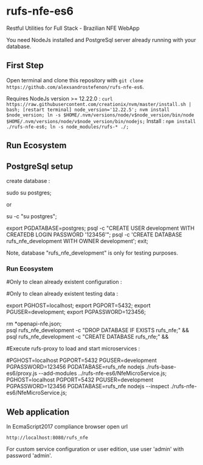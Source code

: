 # rufs-nfe-es6

Restful Utilities for Full Stack - Brazilian NFE WebApp

You need NodeJs installed and PostgreSql server already running with your database.

## First Step

Open terminal and clone this repository with `git clone https://github.com/alexsandrostefenon/rufs-nfe-es6`.

Requires NodeJs version >= 12.22.0 :
`
curl https://raw.githubusercontent.com/creationix/nvm/master/install.sh | bash;
[restart terminal]
node_version='12.22.5';
nvm install $node_version;
ln -s $HOME/.nvm/versions/node/v$node_version/bin/node $HOME/.nvm/versions/node/v$node_version/bin/nodejs;
`
Install :
`
npm install ./rufs-nfe-es6;
ln -s node_modules/rufs-* ./;
`
## Run Ecosystem

## PostgreSql setup

create database :

sudo su postgres;

or

su -c "su postgres";

export PGDATABASE=postgres;
psql -c "CREATE USER development WITH CREATEDB LOGIN PASSWORD '123456'";
psql -c 'CREATE DATABASE rufs_nfe_development WITH OWNER development';
exit;

Note, database "rufs_nfe_development" is only for testing purposes.

### Run Ecosystem

#Only to clean already existent configuration :


#Only to clean already existent testing data :

export PGHOST=localhost;
export PGPORT=5432;
export PGUSER=development;
export PGPASSWORD=123456;

rm *openapi-nfe.json; \
psql rufs_nfe_development -c "DROP DATABASE IF EXISTS rufs_nfe;" &&
psql rufs_nfe_development -c "CREATE DATABASE rufs_nfe;" &&

#Execute rufs-proxy to load and start microservices :

#PGHOST=localhost PGPORT=5432 PGUSER=development PGPASSWORD=123456 PGDATABASE=rufs_nfe nodejs ./rufs-base-es6/proxy.js --add-modules ../rufs-nfe-es6/NfeMicroService.js;
PGHOST=localhost PGPORT=5432 PGUSER=development PGPASSWORD=123456 PGDATABASE=rufs_nfe nodejs --inspect ./rufs-nfe-es6/NfeMicroService.js;

## Web application

In EcmaScript2017 compliance browser open url

`http://localhost:8080/rufs_nfe`

For custom service configuration or user edition, use user 'admin' with password 'admin'.
